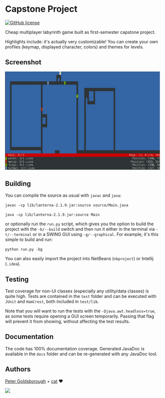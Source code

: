# Capstone Project

[![GitHub license](https://img.shields.io/github/license/mashape/apistatus.svg?style=flat-square)](http://goldsborough.mit-license.org)

Cheap multiplayer labyrinth game built as first-semester capstone project.

Highlights include: it's actually very customizable! You can create your own profiles (keymap, displayed character, colors) and themes for levels.

## Screenshot

![:camera:](https://raw.githubusercontent.com/goldsborough/capstone/master/docs/img/screenshot.png?token=AGIcm4Xdi6tQaW73fCyO9yi7Gai-GzI0ks5WmCRcwA%3D%3D)

## Building

You can compile the source as usual with `javac` and `java`:

`javac -cp lib/lanterna-2.1.9.jar:source source/Main.java`

`java -cp lib/lanterna-2.1.9.jar:source Main`

or optionally run the `run.py` script, which gives you the option to build the project with the `-b/--build` switch and then run it either in the terminal via `-t/--terminal` or in a SWING GUI using `-g/--graphical`. For example, it's this simple to build and run:

`python run.py -bg`

You can also easily import the project into NetBeans (`nbproject`) or Intellij (`.idea`).

## Testing

Test coverage for non-UI classes (especially any utility/data classes) is quite high. Tests are contained in the `test` folder and can be executed with `JUnit` and `HamCrest`, both included in `test/lib`.

Note that you will want to run the tests with the `-Djava.awt.headless=true`, as some tests require opening a GUI screen temporarily. Passing that flag will prevent it from showing, without affecting the test results.

## Documentation

The code has 100% documentation coverage. Generated JavaDoc is available in the `docs` folder and can be re-generated with any JavaDoc tool.

## Authors

[Peter Goldsborough](http://www.goldsborough.me) + [cat](https://goo.gl/IpUmJn) :heart:

[![](http://img.shields.io/gratipay/goldsborough.png?style=flat-square)](https://gratipay.com/~goldsborough/)
